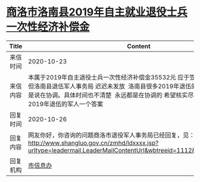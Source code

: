 # <a href="http://www.shangluo.gov.cn/zmhd/ldxxxx.jsp?urltype=leadermail.LeaderMailContentUrl&wbtreeid=1112&leadermailid=6557">商洛市洛南县2019年自主就业退役士兵一次性经济补偿金</a>
| Title |                                                                    Content                                                                     |
|:-----:|------------------------------------------------------------------------------------------------------------------------------------------------|
| 来信时间  | 2020-10-23                                                                                                                                     |
| 来信内容  | 本属于2019年自主退役士兵一次性经济补偿金35532元 应于笠年7月份发放到位，但洛南县退伍军人事务局 迟迟未发放  洛南县很多2019年退伍的军人都在问 问到就是说在协调。具体时间也不清楚  永远都是在协调的 希望核实尽早给商洛市洛南县2019年退伍的军人一个答案         |
| 回复时间  | 2020-10-26                                                                                                                                     |
| 回复内容  | 网友你好，你咨询的问题商洛市退役军人事务局已经回复，见：http://www.shangluo.gov.cn/zmhd/ldxxxx.jsp?urltype=leadermail.LeaderMailContentUrl&wbtreeid=1112&leadermailid=6496 |
| 回复机构  | <a href="../../categories/agencies/市信息办.md">市信息办</a>                                                                                           |